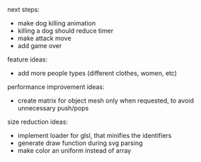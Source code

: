 next steps:

-   make dog killing animation
-   killing a dog should reduce timer
-   make attack move
-   add game over

feature ideas:

-   add more people types (different clothes, women, etc)

performance improvement ideas:

-   create matrix for object mesh only when requested, to avoid unnecessary push/pops

size reduction ideas:

-   implement loader for glsl, that minifies the identifiers
-   generate draw function during svg parsing
-   make color an uniform instead of array
